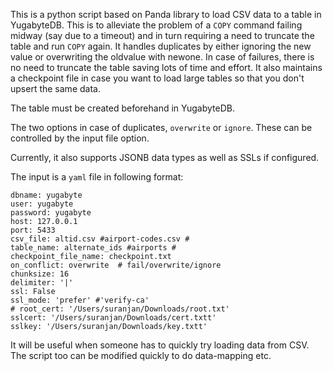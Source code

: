 This is a python script based on Panda library to load CSV data to a table in YugabyteDB. This is to alleviate the 
problem of a `COPY` command failing midway (say due to a timeout) and in turn requiring a need to truncate
the table and run `COPY` again. It handles duplicates by either ignoring the new value
or overwriting the oldvalue with newone.
In case of failures, there is no need to truncate the table saving lots of time and effort.
It also maintains a checkpoint file in case you want to load large tables so that you don't upsert the same data.

The table must be created beforehand in YugabyteDB.

The two options in case of duplicates, `overwrite` or `ignore`. These can be controlled
by the input file option.

Currently, it also supports JSONB data types as well as SSLs if configured.

The input is a `yaml` file in following format:

```
dbname: yugabyte
user: yugabyte
password: yugabyte
host: 127.0.0.1
port: 5433
csv_file: altid.csv #airport-codes.csv #
table_name: alternate_ids #airports #
checkpoint_file_name: checkpoint.txt
on_conflict: overwrite  # fail/overwrite/ignore
chunksize: 16
delimiter: '|'
ssl: False
ssl_mode: 'prefer' #'verify-ca'
# root_cert: '/Users/suranjan/Downloads/root.txt'
sslcert: '/Users/suranjan/Downloads/cert.txtt'
sslkey: '/Users/suranjan/Downloads/key.txtt'
```


It will be useful when someone has to quickly try loading data from CSV. The script 
too can be modified quickly to do data-mapping etc.
